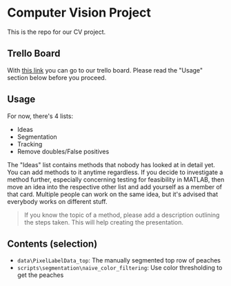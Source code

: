 # Computer Vision Project 

This is the repo for our CV project.

## Trello Board

With [this link](https://trello.com/invite/b/B6VGnxzG/1d087491803e63ed6d702d956e233a1a/computer-vision-project) you can go to our trello board. Please read the "Usage" section below before you proceed. 

## Usage

For now, there's 4 lists:
- Ideas
- Segmentation
- Tracking
- Remove doubles/False positives

The "Ideas" list contains methods that nobody has looked at in detail yet. You can add methods to it anytime regardless. If you decide to investigate a method further, especially concerning testing for feasibility in MATLAB, then move an idea into the respective other list and add yourself as a member of that card. Multiple people can work on the same idea, but it's advised that everybody works on different stuff.

> If you know the topic of a method, please add a description outlining the steps taken. This will help creating the presentation.

## Contents (selection)

- ```data\PixelLabelData_top```: The manually segmented top row of peaches
- ```scripts\segmentation\naive_color_filtering```: Use color thresholding to get the peaches